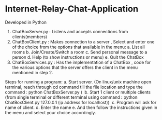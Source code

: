 # Internet-Relay-Chat-Application
Developed in Python

1. ChatBoxServer.py : Listens and accepts connections from clients(members) 
2. ChatBoxClient.py : Makes connection to a server , Select and enter one of the choice from the options that available in the menu: a. List all rooms b. Join/Create/Switch a room c. Send personal message to a person d. Help (to show instructions or menu) e. Quit the ChatBox
3. ChatBoxServices.py : Has the implementation of a ChatBox , code for the various options that the server offers the client in the menu mentioned in step 2.

Steps for running a program: a.	Start server. (On linux/unix machine open terminal, reach through cd command till the file location and type the command : python ChatBoxServer.py )  b.	Start 1 client or multiple clients (from single terminal or different terminal using command : python ChatBoxClient.py 127.0.0.1 (ip address for localhost))  c.	Program will ask for name of client. d.	Enter the name e.	And then follow the instructions given in the menu and select your choice accordingly.
